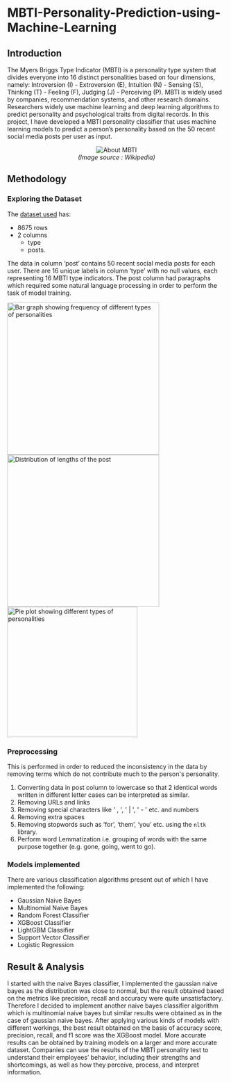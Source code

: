 # MBTI-Personality-Prediction-using-Machine-Learning


## Introduction
The Myers Briggs Type Indicator (MBTI) is a personality type system that divides everyone into 16 distinct personalities based on four dimensions, namely: Introversion (I) - Extroversion (E), Intuition (N) - Sensing (S), Thinking (T) - Feeling (F), Judging (J) - Perceiving (P). MBTI is widely used by companies, recommendation systems, and other research domains. Researchers widely use machine learning and deep learning algorithms to predict personality and psychological traits from digital records. In this project, I have developed a MBTI personality classifier that uses machine learning models to predict a person’s personality based on the 50 recent social media posts per user as input.
<p  align="center">
<img src=""C:\Users\USER\Downloads\mbti.png"" alt="About MBTI"><br>
<i>(Image source : Wikipedia)</i>
</p>

## Methodology
### Exploring the Dataset
The [dataset used](https://www.kaggle.com/datasets/datasnaek/mbti-type?select=mbti_1.csv) has:
- 8675 rows
- 2 columns
  - type
  - posts.

The data in column ‘post’ contains 50 recent social media posts for each user. There are 16 unique labels in column ‘type’ with no null
values, each representing 16 MBTI type indicators. The post column had paragraphs which required some natural language processing in order to
perform the task of model training.

<p float="left">
  <img src="images/freq_vs_type_barplot.png" alt="Bar graph showing frequency of different types of personalities" width="350" />
  <img src="images/density_vs_length_posts.png" alt="Distribution of lengths of the post" width="350" /> 
  <img src="images/type_pieplot.png" alt="Pie plot showing different types of personalities" width="300" />
</p>

### Preprocessing
This is performed in order to reduced the inconsistency in the data by removing terms which do not contribute much to the person's personality.
1) Converting data in post column to lowercase so that 2 identical words written in different letter cases can be interpreted as similar.
2) Removing URLs and links
3) Removing special characters like ' , ', ' | ', ' - ' etc. and numbers 
4) Removing extra spaces
5) Removing stopwords such as ‘for’, ‘them’, ‘you’ etc. using the `nltk` library.
6) Perform word Lemmatization i.e. grouping of words with the same purpose together (e.g. gone, going, went to go).
### Models implemented
There are various classification algorithms present out of which I have implemented the following:
- Gaussian Naive Bayes
- Multinomial Naive Bayes
- Random Forest Classifier
- XGBoost Classifier
- LightGBM Classifier
- Support Vector Classifier
- Logistic Regression
## Result & Analysis
I started with the naive Bayes classifier, I implemented the gaussian naive bayes as the distribution was close to normal, but the
result obtained based on the metrics like precision, recall and accuracy were quite unsatisfactory. Therefore I decided to
implement another naive bayes classifier algorithm which is multinomial naive bayes but similar results were obtained as in the
case of gaussian naive bayes. After applying various kinds of models with different workings, the best result obtained on the basis
of accuracy score, precision, recall, and f1 score was the XGBoost model. More accurate results can be obtained by training
models on a larger and more accurate dataset. Companies can use the results of the MBTI personality test to understand their
employees’ behavior, including their strengths and shortcomings, as well as how they perceive, process, and interpret information.
